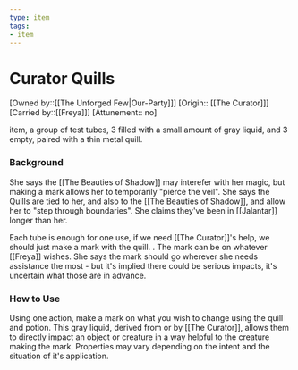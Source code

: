 ```yaml
---
type: item
tags:
- item
---
```


#  Curator Quills

[Owned by::[[The Unforged Few|Our-Party]]]
[Origin:: [[The Curator]]]
[Carried by::[[Freya]]]
[Attunement:: no]

item, a group of test tubes, 3 filled with a small amount of gray liquid, and 3 empty, paired with a thin metal quill. 

### Background
She says the [[The Beauties of Shadow]] may interefer with her magic, but making a mark allows her to temporarily "pierce the veil". She says the Quills are tied to her, and also to the [[The Beauties of Shadow]], and allow her to "step through boundaries". She claims they've been in [[Jalantar]] longer than her. 

Each tube is enough for one use, if we need [[The Curator]]'s help, we should just make a mark with the quill. . The mark can be on whatever [[Freya]] wishes. She says the mark should go wherever she needs assistance the most - but it's implied there could be serious impacts, it's uncertain what those are in advance. 

### How to Use
Using one action, make a mark on what you wish to change using the quill and potion. This gray liquid, derived from or by [[The Curator]], allows them to directly impact an object or creature in a way helpful to the creature making the mark. Properties may vary depending on the intent and the situation of it's application. 

